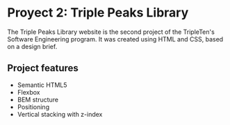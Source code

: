 # Proyect 2: Triple Peaks Library

The Triple Peaks Library website is the second project of the TripleTen's Software Engineering program. It was created using HTML and CSS, based on a design brief.


## Project features

- Semantic HTML5
- Flexbox
- BEM structure
- Positioning
- Vertical stacking with z-index
